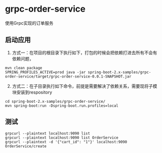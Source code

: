grpc-order-service
===========

使用Grpc实现的订单服务


## 启动应用

1. 方式一：在项目的根目录下执行如下，打包的时候会把依赖打进去所有不会有依赖问题，

```
mvn clean package
SPRING_PROFILES_ACTIVE=prod java -jar spring-boot-2.x-samples/grpc-order-service/target/grpc-order-service-0.0.1-SNAPSHOT.jar
```

2. 方式二：在子目录执行如下命令，前提是需要解决了依赖关系，需要现将子模块安装到respository

```
cd spring-boot-2.x-samples/grpc-order-service/
mvn spring-boot:run -Dspring-boot.run.profiles=local
```


## 测试

```
grpcurl --plaintext localhost:9090 list
grpcurl --plaintext localhost:9090 list OrderService
grpcurl --plaintext -d '{"cart_id": "1"}' localhost:9090  OrderService/create
```
